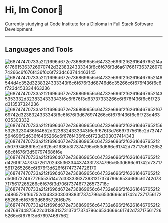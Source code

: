 # Hi, Im Conor👋

<!--
**conor-b1995/conor-b1995** is a ✨ _special_ ✨ repository because its `README.md` (this file) appears on your GitHub profile.
-->

Currently studying at Code Institute for a Diploma in Full Stack Software Development.

***
## Languages and Tools
![68747470733a2f2f696d672e736869656c64732e696f2f62616467652f4a6176615363726970742d3238324333343f6c6f676f3d6a617661736372697074266c6f676f436f6c6f723d463744463145](https://user-images.githubusercontent.com/102313639/219879334-4241c2e3-2fa5-40af-9832-ead368038f6e.svg)
![68747470733a2f2f696d672e736869656c64732e696f2f62616467652f48544d4c352d3238324333343f6c6f676f3d68746d6c35266c6f676f436f6c6f723d453334463236](https://user-images.githubusercontent.com/102313639/219879341-cc660c8b-cc41-45b4-a325-2195026c9695.svg)
![68747470733a2f2f696d672e736869656c64732e696f2f62616467652f435353332d3238324333343f6c6f676f3d63737333266c6f676f436f6c6f723d313537324236](https://user-images.githubusercontent.com/102313639/219879345-db63c2b7-a7f1-4256-9c8a-ade5b4429f94.svg)
![68747470733a2f2f696d672e736869656c64732e696f2f62616467652f6769742d3238324333343f6c6f676f3d676974266c6f676f436f6c6f723d463035303332](https://user-images.githubusercontent.com/102313639/219879391-ca2a3d47-36dd-4957-ad08-4814b7b6a545.svg)
![68747470733a2f2f696d672e736869656c64732e696f2f62616467652f5653253230436f64652d3238324333343f6c6f676f3d76697375616c2d73747564696f2d636f6465266c6f676f436f6c6f723d303037414343](https://user-images.githubusercontent.com/102313639/219879392-fc10e0a0-cfea-402b-a720-95d88b9671af.svg)
![68747470733a2f2f696d672e736869656c64732e696f2f62616467652f2d507974686f6e2d626c61636b3f7374796c653d666c61742d737175617265266c6f676f3d507974686f6e](https://user-images.githubusercontent.com/102313639/219879576-ca275561-6999-413a-81a7-f9a40b7bb47c.svg)
![68747470733a2f2f696d672e736869656c64732e696f2f62616467652f2d426f6f7473747261702d3536334437433f7374796c653d666c61742d737175617265266c6f676f3d626f6f747374726170](https://user-images.githubusercontent.com/102313639/219879580-33c382c8-7e35-4918-97b8-7642ca6c1483.svg)
![68747470733a2f2f696d672e736869656c64732e696f2f62616467652f2d506f737467726553514c2d3333363739313f7374796c653d666c61742d737175617265266c6f676f3d706f737467726573716c](https://user-images.githubusercontent.com/102313639/219879584-be56f2ec-5723-4954-bb2a-6f13152543ff.svg)
![68747470733a2f2f696d672e736869656c64732e696f2f62616467652f2d4865726f6b752d3433303039383f7374796c653d666c61742d737175617265266c6f676f3d6865726f6b75](https://user-images.githubusercontent.com/102313639/219879589-a2eb9ab1-0e10-48f9-af70-2e06a8493055.svg)
![68747470733a2f2f696d672e736869656c64732e696f2f62616467652f2d4769744875622d3138313731373f7374796c653d666c61742d737175617265266c6f676f3d676974687562](https://user-images.githubusercontent.com/102313639/219879599-446f77f3-3948-428b-a623-f0332670fabe.svg)

